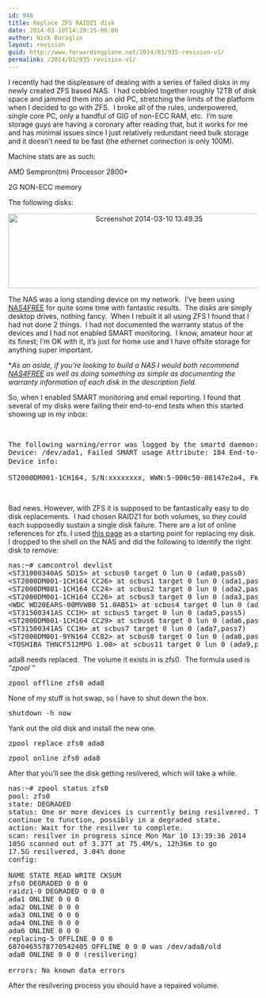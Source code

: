```yaml
---
id: 946
title: Replace ZFS RAIDZ1 disk
date: 2014-03-10T14:29:25-06:00
author: Nick Buraglio
layout: revision
guid: http://www.forwardingplane.net/2014/03/935-revision-v1/
permalink: /2014/03/935-revision-v1/
---
```

I recently had the displeasure of dealing with a series of failed disks in my newly created ZFS based NAS.  I had cobbled together roughly 12TB of disk space and jammed them into an old PC, stretching the limits of the platform when I decided to go with ZFS.  I broke all of the rules, underpowered, single core PC, only a handful of GIG of non-ECC RAM, etc.  I&#8217;m sure storage guys are having a coronary after reading that, but it works for me and has minimal issues since I just relatively redundant need bulk storage and it doesn&#8217;t need to be fast (the ethernet connection is only 100M).

Machine stats are as such:

AMD Sempron(tm) Processor 2800+

2G NON-ECC memory

The following disks:

<p style="text-align: center;">
  <a href="http://www.forwardingplane.net/wp-content/uploads/2014/03/Screenshot-2014-03-10-13.49.35.png"><img class="wp-image-936 aligncenter" alt="Screenshot 2014-03-10 13.49.35" src="http://www.forwardingplane.net/wp-content/uploads/2014/03/Screenshot-2014-03-10-13.49.35-1024x280.png" width="553" height="151" srcset="http://www.forwardingplane.net/wp-content/uploads/2014/03/Screenshot-2014-03-10-13.49.35-1024x280.png 1024w, http://www.forwardingplane.net/wp-content/uploads/2014/03/Screenshot-2014-03-10-13.49.35-300x82.png 300w, http://www.forwardingplane.net/wp-content/uploads/2014/03/Screenshot-2014-03-10-13.49.35-550x150.png 550w, http://www.forwardingplane.net/wp-content/uploads/2014/03/Screenshot-2014-03-10-13.49.35.png 1531w" sizes="(max-width: 553px) 100vw, 553px" /></a>
</p>

The NAS was a long standing device on my network.  I&#8217;ve been using <a href="http://www.nas4free.org/" target="_blank">NAS4FREE</a> for quite some time with fantastic results.  The disks are simply desktop drives, nothing fancy.  When I rebuilt it all using ZFS I found that I had not done 2 things.  I had not documented the warranty status of the devices and I had not enabled SMART monitoring.  I know, amateur hour at its finest; I&#8217;m OK with it, it&#8217;s just for home use and I have offsite storage for anything super important.

*_As an aside, if you&#8217;re looking to build a NAS I would both recommend <a href="http://www.nas4free.org/" target="_blank">NAS4FREE</a> as well as doing something as simple as documenting the warranty information of each disk in the description field._

So, when I enabled SMART monitoring and email reporting. I found that several of my disks were failing their end-to-end tests when this started showing up in my inbox:

&nbsp;

<pre>The following warning/error was logged by the smartd daemon:
Device: /dev/ada1, Failed SMART usage Attribute: 184 End-to-End_Error.
<span style="line-height: 1.5em;">Device info:</span></pre>

<pre>ST2000DM001-1CH164, S/N:xxxxxxxx, WWN:5-000c50-08147e2a4, FW:CC26, 2.00 TB</pre>

&nbsp;

Bad news. However, with ZFS it is supposed to be fantastically easy to do disk replacements.  I had chosen RAIDZ1 for both volumes, so they could each supposedly sustain a single disk failure. There are a lot of online references for zfs. I used <a href="http://panoramicsolution.com/blog/?p=353" target="_blank">this page</a> as a starting point for replacing my disk. I dropped to the shell on the NAS and did the following to identify the right disk to remove:

<pre>nas:~# camcontrol devlist
&lt;ST31000340AS SD15&gt; at scbus0 target 0 lun 0 (ada0,pass0)
&lt;ST2000DM001-1CH164 CC26&gt; at scbus1 target 0 lun 0 (ada1,pass1)
&lt;ST2000DM001-1CH164 CC24&gt; at scbus2 target 0 lun 0 (ada2,pass2)
&lt;ST2000DM001-1CH164 CC26&gt; at scbus3 target 0 lun 0 (ada3,pass3)
&lt;WDC WD20EARS-00MVWB0 51.0AB51&gt; at scbus4 target 0 lun 0 (ada4,pass4)
&lt;ST31500341AS CC1H&gt; at scbus5 target 0 lun 0 (ada5,pass5)
&lt;ST2000DM001-1CH164 CC29&gt; at scbus6 target 0 lun 0 (ada6,pass6)
&lt;ST31500341AS CC1H&gt; at scbus7 target 0 lun 0 (ada7,pass7)
&lt;ST2000DM001-9YN164 CC82&gt; at scbus8 target 0 lun 0 (ada8,pass8)
&lt;TOSHIBA THNCF512MPG 1.00&gt; at scbus11 target 0 lun 0 (ada9,pass9)</pre>

ada8 needs replaced.  The volume it exists in is zfs0.  The formula used is _&#8220;zpool <command> <pool> <device>&#8221;_

<pre>zpool offline zfs0 ada8</pre>

None of my stuff is hot swap, so I have to shut down the box.

<pre>shutdown -h now</pre>

Yank out the old disk and install the new one.

<pre>zpool replace zfs0 ada8</pre>

<pre>zpool online zfs0 ada8</pre>

After that you&#8217;ll see the disk getting resilvered, which will take a while.

<pre>nas:~# zpool status zfs0
pool: zfs0
state: DEGRADED
status: One or more devices is currently being resilvered. The pool will
continue to function, possibly in a degraded state.
action: Wait for the resilver to complete.
scan: resilver in progress since Mon Mar 10 13:39:36 2014
105G scanned out of 3.37T at 75.4M/s, 12h36m to go
17.5G resilvered, 3.04% done
config:

NAME STATE READ WRITE CKSUM
zfs0 DEGRADED 0 0 0
raidz1-0 DEGRADED 0 0 0
ada1 ONLINE 0 0 0
ada2 ONLINE 0 0 0
ada3 ONLINE 0 0 0
ada4 ONLINE 0 0 0
ada6 ONLINE 0 0 0
replacing-5 OFFLINE 0 0 0
6070465578770542405 OFFLINE 0 0 0 was /dev/ada8/old
ada8 ONLINE 0 0 0 (resilvering)

errors: No known data errors</pre>

After the resilvering process you should have a repaired volume.